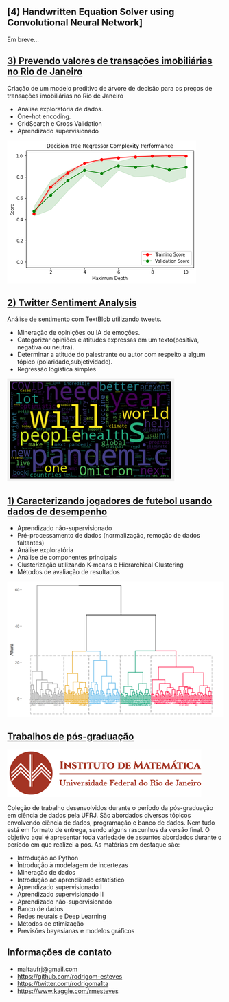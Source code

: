 ## [4) Handwritten Equation Solver using Convolutional Neural Network]
Em breve...

## [3) Prevendo valores de transações imobiliárias no Rio de Janeiro](https://github.com/rodrigom-esteves/Projetos/blob/main/An%C3%A1lise%20imobili%C3%A1ria%20Rio%20de%20Janeiro.ipynb)
Criação de um modelo preditivo de árvore de decisão para os preços de transações imobiliárias no Rio de Janeiro
* Análise exploratória de dados.
* One-hot encoding.
* GridSearch e Cross Validation
* Aprendizado supervisionado

![](/images/imagem_projeto_imobiliaria.png)

## [2) Twitter Sentiment Analysis](https://github.com/rodrigom-esteves/Projetos/blob/main/Twitter%20Sentiment%20Analysis.ipynb)
Análise de sentimento com TextBlob utilizando tweets.
* Mineração de opinições ou IA de emoções.
* Categorizar opiniões e atitudes expressas em um texto(positiva, negativa ou neutra).
* Determinar a atitude do palestrante ou autor com respeito a algum tópico (polaridade,subjetividade).
* Regressão logística simples

![](/images/wordcloud.png)

## [1) Caracterizando jogadores de futebol usando dados de desempenho](https://github.com/rodrigom-esteves/trabalhos_pos_ciencia_de_dados/blob/main/Aprendizado%20n%C3%A3o-supervisionado/premier_final.pdf)
* Aprendizado não-supervisionado
* Pré-processamento de dados (normalização, remoção de dados faltantes)
* Análise exploratória
* Análise de componentes principais
* Clusterização utilizando K-means e Hierarchical Clustering
* Métodos de avaliação de resultados

![](/images/img1.png)

## [Trabalhos de pós-graduação](https://github.com/rodrigom-esteves/trabalhos_pos_ciencia_de_dados)

![](/images/imufrjlogo.png)

Coleção de trabalho desenvolvidos durante o período da pós-graduação em ciência de dados pela UFRJ. São abordados diversos tópicos envolvendo ciência de dados, programação e banco de dados. Nem tudo está em formato de entrega, sendo alguns rascunhos da versão final. O objetivo aqui é apresentar toda variedade de assuntos abordados durante o período em que realizei a pós. As matérias em destaque são: 
* Introdução ao Python
* Ïntrodução à modelagem de incertezas
* Mineração de dados
* Introdução ao aprendizado estatístico
* Aprendizado supervisionado I
* Aprendizado supervisionado II
* Aprendizado não-supervisionado
* Banco de dados
* Redes neurais e Deep Learning
* Métodos de otimização
* Previsões bayesianas e modelos gráficos

## Informações de contato
* maltaufrj@gmail.com
* https://github.com/rodrigom-esteves
* https://twitter.com/rodrigoma1ta
* https://www.kaggle.com/rmesteves
